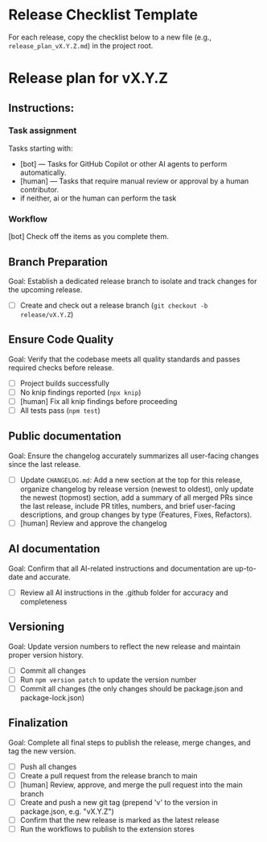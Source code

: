 # Release Checklist Template

For each release, copy the checklist below to a new file (e.g., `release_plan_vX.Y.Z.md`) in the
project root.

# Release plan for vX.Y.Z

## Instructions:

### Task assignment

Tasks starting with:

- [bot] — Tasks for GitHub Copilot or other AI agents to perform automatically.
- [human] — Tasks that require manual review or approval by a human contributor.
- if neither, ai or the human can perform the task

### Workflow

[bot] Check off the items as you complete them.

## Branch Preparation

Goal: Establish a dedicated release branch to isolate and track changes for the upcoming release.

- [ ] Create and check out a release branch (`git checkout -b release/vX.Y.Z`)

## Ensure Code Quality

Goal: Verify that the codebase meets all quality standards and passes required checks before
release.

- [ ] Project builds successfully
- [ ] No knip findings reported (`npx knip`)
- [ ] [human] Fix all knip findings before proceeding
- [ ] All tests pass (`npm test`)

## Public documentation

Goal: Ensure the changelog accurately summarizes all user-facing changes since the last release.

- [ ] Update `CHANGELOG.md`: Add a new section at the top for this release, organize changelog by
      release version (newest to oldest), only update the newest (topmost) section, add a summary of
      all merged PRs since the last release, include PR titles, numbers, and brief user-facing
      descriptions, and group changes by type (Features, Fixes, Refactors).
- [ ] [human] Review and approve the changelog

## AI documentation

Goal: Confirm that all AI-related instructions and documentation are up-to-date and accurate.

- [ ] Review all AI instructions in the .github folder for accuracy and completeness

## Versioning

Goal: Update version numbers to reflect the new release and maintain proper version history.

- [ ] Commit all changes
- [ ] Run `npm version patch` to update the version number
- [ ] Commit all changes (the only changes should be package.json and package-lock.json)

## Finalization

Goal: Complete all final steps to publish the release, merge changes, and tag the new version.

- [ ] Push all changes
- [ ] Create a pull request from the release branch to main
- [ ] [human] Review, approve, and merge the pull request into the main branch
- [ ] Create and push a new git tag (prepend 'v' to the version in package.json, e.g. "vX.Y.Z")
- [ ] Confirm that the new release is marked as the latest release
- [ ] Run the workflows to publish to the extension stores
